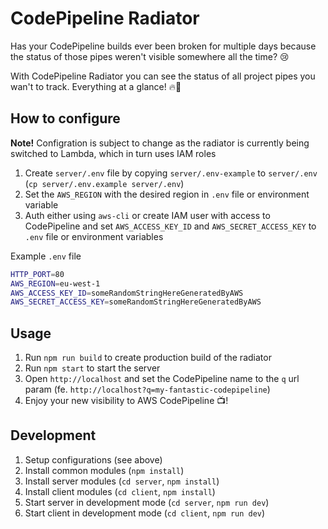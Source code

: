 # CodePipeline Radiator

Has your CodePipeline builds ever been broken for multiple days because the status of those pipes weren't visible somewhere all the time? 😢

With CodePipeline Radiator you can see the status of all project pipes you wan't to track. Everything at a glance! 🔥👀

## How to configure

__Note!__ Configration is subject to change as the radiator is currently being switched to Lambda, which in turn uses IAM roles

1. Create `server/.env` file by copying `server/.env-example` to `server/.env` (`cp server/.env.example server/.env`)
2. Set the `AWS_REGION` with the desired region in `.env` file or environment variable
3. Auth either using `aws-cli` or create IAM user with access to CodePipeline and set `AWS_ACCESS_KEY_ID` and `AWS_SECRET_ACCESS_KEY` to `.env` file or environment variables

Example `.env` file

```bash
HTTP_PORT=80
AWS_REGION=eu-west-1
AWS_ACCESS_KEY_ID=someRandomStringHereGeneratedByAWS
AWS_SECRET_ACCESS_KEY=someRandomStringHereGeneratedByAWS
```

## Usage

1. Run `npm run build` to create production build of the radiator
2. Run `npm start` to start the server
3. Open `http://localhost` and set the CodePipeline name to the `q` url param (fe. `http://localhost?q=my-fantastic-codepipeline`)
4. Enjoy your new visibility to AWS CodePipeline 📺!

## Development

1. Setup configurations (see above)
2. Install common modules (`npm install`)
3. Install server modules (`cd server`, `npm install`)
4. Install client modules (`cd client`, `npm install`)
5. Start server in development mode (`cd server`, `npm run dev`)
6. Start client in development mode (`cd client`, `npm run dev`)